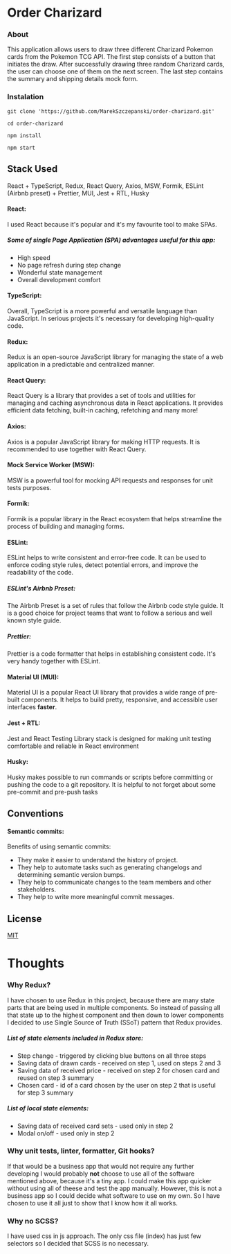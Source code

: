 # Order Charizard
### About
This application allows users to draw three different Charizard Pokemon cards from the Pokemon TCG API. The first step consists of a button that initiates the
draw. After successfully drawing three random Charizard cards, the user can choose one of them on the next screen. The last step contains the summary and shipping details mock form.

### Instalation
`git clone 'https://github.com/MarekSzczepanski/order-charizard.git'`

`cd order-charizard`

`npm install`

`npm start`

## Stack Used
React + TypeScript, Redux, React Query, Axios, MSW, Formik, ESLint (Airbnb preset) + Prettier, MUI, Jest + RTL, Husky

#### React:
I used React because it's popular and it's my favourite tool to make SPAs.

##### Some of single Page Application (SPA) advantages useful for this app:
* High speed
* No page refresh during step change
* Wonderful state management
* Overall development comfort

#### TypeScript:
Overall, TypeScript is a more powerful and versatile language than JavaScript. In serious projects it's necessary for developing high-quality code.
#### Redux:
Redux is an open-source JavaScript library for managing the state of a web application in a predictable and centralized manner. 
#### React Query:
React Query is a library that provides a set of tools and utilities for managing and caching asynchronous data in React applications. It provides efficient data fetching, built-in caching, refetching and many more!
#### Axios:
Axios is a popular JavaScript library for making HTTP requests. It is recommended to use together with React Query.
#### Mock Service Worker (MSW):
MSW is a powerful tool for mocking API requests and responses for unit tests purposes.
#### Formik:
Formik is a popular library in the React ecosystem that helps streamline the process of building and managing forms.
#### ESLint:
ESLint helps to write consistent and error-free code. It can be used to enforce coding style rules, detect potential errors, and improve the readability of the code.
##### ESLint's Airbnb Preset:
The Airbnb Preset is a set of rules that follow the Airbnb code style guide. It is a good choice for project teams that want to follow a serious and well known style guide.
##### Prettier:
Prettier is a code formatter that helps in establishing consistent code. It's very handy together with ESLint.
#### Material UI (MUI):
Material UI is a popular React UI library that provides a wide range of pre-built components. It helps to build pretty, responsive, and accessible user interfaces **faster**.
#### Jest + RTL:
Jest and React Testing Library stack is designed for making unit testing comfortable and reliable in React environment
#### Husky:
Husky makes possible to run commands or scripts before committing or pushing the code to a git repository. It is helpful to not forget about some pre-commit and pre-push tasks

## Conventions
#### Semantic commits:
Benefits of using semantic commits:
* They make it easier to understand the history of project.
* They help to automate tasks such as generating changelogs and determining semantic version bumps.
* They help to communicate changes to the team members and other stakeholders.
* They help to write more meaningful commit messages.

## License
[MIT](https://github.com/MarekSzczepanski/order-charizard/blob/main/LICENSE "Go to license")

# Thoughts

### Why Redux?
I have chosen to use Redux in this project, because there are many state parts that are being used in multiple components. So instead of passing all that state up to the highest component and then down to lower components I decided to use Single Source of Truth (SSoT) pattern that Redux provides. 

##### List of state elements included in Redux store:
* Step change - triggered by clicking blue buttons on all three steps
* Saving data of drawn cards - received on step 1, used on steps 2 and 3
* Saving data of received price - received on step 2 for chosen card and reused on step 3 summary
* Chosen card - id of a card chosen by the user on step 2 that is useful for step 3 summary

##### List of local state elements:
* Saving data of received card sets - used only in step 2
* Modal on/off - used only in step 2

### Why unit tests, linter, formatter, Git hooks?
If that would be a business app that would not require any further developing I would probably **not** choose to use all of the software mentioned above, because it's a tiny app. I could make this app quicker without using all of theese and test the app manually. However, this is not a business app so I could decide what software to use on my own. So I have chosen to use it all just to show that I know how it all works.

### Why no SCSS?
I have used css in js approach. The only css file (index) has just few selectors so I decided that SCSS is no necessary.
